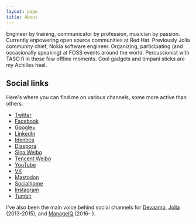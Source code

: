 ```yaml
---
layout: page
title: About
---
```


<p class="message">
Engineer by training, communicator by profession, musician by passion. Currently enpowering open source communities at Red Hat. Previously Jolla community chief, Nokia software engineer. Organizing, participating (and occasionally speaking) at FOSS events around the world. Percussionist with TASO.fi in those few offline moments. Cool gadgets and timpani sticks are my Achilles heel.
</p>

## Social links

Here's where you can find me on various channels, some more active than others.

*   [Twitter](https://twitter.com/cybette)
*   [Facebook](https://facebook.com/cybette)
*   [Google+](https://plus.google.com/+CarolChen)
*   [LinkedIn](https://linkedin.com/in/cybette)
*   [Identica](https://identi.ca/cybette)
*   [Diaspora](https://diasp.eu/u/cybette)
*   [Sina Weibo](http://www.weibo.com/cybette)
*   [Tencent Weibo](http://t.qq.com/cybette)
*   [YouTube](https://youtube.com/user/cybette)
*   [VK](https://vk.com/cybette)
*   [Mastodon](https://mastoton.fi/@cybette)
*   [Socialhome](https://socialhome.network/u/cybette)
*   [Instagram](https://instagram.com/cybette)
*   [Tumblr](https://cybette.tumblr.com)

I've also been the main voice behind social channels for [Devaamo](http://devaamo.fi/), [Jolla](https://jolla.com/) (2013-2015), and [ManageIQ](https://manageiq.org/) (2016- ).
